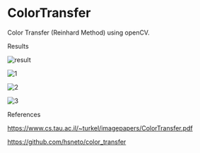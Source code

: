 # ColorTransfer
Color Transfer (Reinhard Method) using openCV.

Results

![result](https://user-images.githubusercontent.com/44311658/221570003-5319f3b5-5f7f-451f-aa65-936857aaa5ab.png)

![1](https://user-images.githubusercontent.com/44311658/221570590-3eb2f4aa-e0b7-4e27-9793-a0beb7cd9b69.png)

![2](https://user-images.githubusercontent.com/44311658/221570606-263e4367-5f91-49ec-b290-f152005ebe1e.png)

![3](https://user-images.githubusercontent.com/44311658/221570617-25985e3d-e8b5-4f53-b46b-284c6c1546ea.png)


References

https://www.cs.tau.ac.il/~turkel/imagepapers/ColorTransfer.pdf

https://github.com/hsneto/color_transfer

